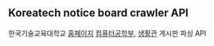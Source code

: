 ## Koreatech notice board crawler API



한국기술교육대학교 [홈페이지](https://www.koreatech.ac.kr/kor/Main.do) [컴퓨터공학부](https://cse.koreatech.ac.kr/), [생활관](https://dorm.koreatech.ac.kr/) 게시판 파싱 API